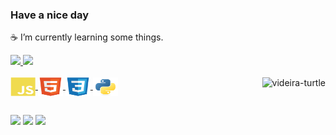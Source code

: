 ### Have a nice day

☕ I’m currently learning some things.

 <div>
  <a href="https://github.com/derrameicafe">
  <img height="180em" src="https://github-readme-stats.vercel.app/api?username=derrameicafe&show_icons=true&theme=merko&include_all_commits=true&count_private=true"/>
  <img height="180em" src="https://github-readme-stats.vercel.app/api/top-langs/?username=derrameicafe&layout=compact&langs_count=7&theme=merko"/>
</div>
  <div style="display: inline_block"><br>
  <img align="center" alt="Rafa-Js" height="30" width="40" src="https://raw.githubusercontent.com/devicons/devicon/master/icons/javascript/javascript-plain.svg">
  <img align="center" alt="Rafa-HTML" height="30" width="40" src="https://raw.githubusercontent.com/devicons/devicon/master/icons/html5/html5-original.svg">
  <img align="center" alt="Rafa-CSS" height="30" width="40" src="https://raw.githubusercontent.com/devicons/devicon/master/icons/css3/css3-original.svg">
  <img align="center" alt="Rafa-Python" height="30" width="40" src="https://raw.githubusercontent.com/devicons/devicon/master/icons/python/python-original.svg">
  <img align="right" alt="videira-turtle" src="https://media2.giphy.com/media/3bznA2bsAqlyM83QpA/200w.webp?cid=ecf05e47m50tuve5kbuihr9un69j7v8xx1fydl4i1e2b9pb8&rid=200w.webp&ct=g">
</div>
  
  ##
  
<div>
  <a href="https://www.instagram.com/derrameicafe" target="_blank"><img src="https://img.shields.io/badge/-Instagram-%23E4405F?style=for-the-badge&logo=instagram&logoColor=white" target="_blank"></a>
 	<a href="https://twitter.com/umavideira" target="_blank"><img src="https://img.shields.io/badge/Twitter-1DA1F2?style=for-the-badge&logo=twitter&logoColor=white"_blank"></a>
  <a href = "mailto:avideiraluce@gmail.com"><img src="https://img.shields.io/badge/Gmail-D14836?style=for-the-badge&logo=gmail&logoColor=white" target="_blank"></a>
</div>
    
